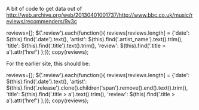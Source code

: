 
A bit of code to get data out of
http://web.archive.org/web/20130401001737/http://www.bbc.co.uk/music/reviews/recommenders/9v3c

reviews=[]; $('.review').each(function(){ reviews[reviews.length] = {'date': $(this).find('.date').text(), 'artist': $(this).find('.artist_name').text().trim(), 'title': $(this).find('.title').text().trim(), 'review': $(this).find('.title > a').attr('href') };}); copy(reviews);

For the earlier site, this should be:

reviews=[]; $('.review').each(function(){ reviews[reviews.length] = {'date': $(this).find('.date').text(), 'artist': $(this).find('.release').clone().children('span').remove().end().text().trim(), 'title': $(this).find('.title > a').text().trim(), 'review': $(this).find('.title > a').attr('href') };}); copy(reviews);

